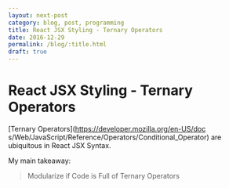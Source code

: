 ```yaml
---
layout: next-post
category: blog, post, programming
title: React JSX Styling - Ternary Operators
date: 2016-12-29
permalink: /blog/:title.html
draft: true
---
```


# React JSX Styling - Ternary Operators

[Ternary Operators](https://developer.mozilla.org/en-US/doc    s/Web/JavaScript/Reference/Operators/Conditional_Operator) are ubiquitous in React JSX Syntax.

My main takeaway:

> Modularize if Code is Full of Ternary Operators
